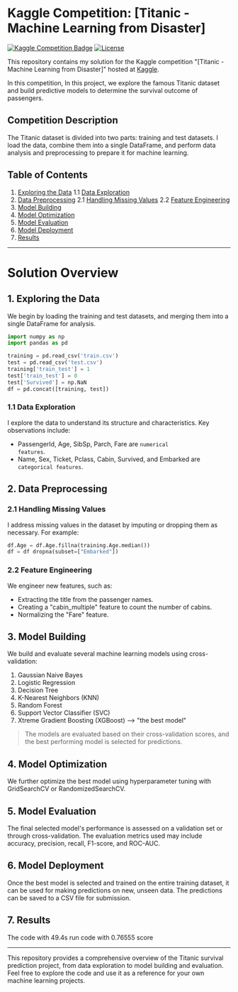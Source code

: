 # Kaggle Competition: [Titanic - Machine Learning from Disaster]

[![Kaggle Competition Badge](https://img.shields.io/badge/Titanic-20BEFF.svg)](https://www.kaggle.com/competitions/titanic)
[![License](https://img.shields.io/github/license/1AyaNabil1/Kaggle-Competition.svg)](https://github.com/1AyaNabil1/Kaggle-Competition/blob/main/LICENSE)

This repository contains my solution for the Kaggle competition "[Titanic - Machine Learning from Disaster]" hosted at [Kaggle](https://www.kaggle.com/competitions/titanic).

In this competition, In this project, we explore the famous Titanic dataset and build predictive models to determine the survival outcome of passengers.

## Competition Description

The Titanic dataset is divided into two parts: training and test datasets. I load the data, combine them into a single DataFrame, and perform data analysis and preprocessing to prepare it for machine learning.

## Table of Contents

1. [Exploring the Data](#e)
  1.1 [Data Exploration](#data)
2. [Data Preprocessing](#Preprocessing)
   2.1 [Handling Missing Values](#handling)
   2.2 [Feature Engineering](#feature)
3. [Model Building](#model)
4. [Model Optimization](#optimization)
5. [Model Evaluation](#eval)
6. [Model Deployment](#deploy)
7. [Results](#result)
_____________________________________________________________________________
# Solution Overview

## 1. Exploring the Data <a name="e"></a>

We begin by loading the training and test datasets, and merging them into a single DataFrame for analysis.

```python
import numpy as np
import pandas as pd 

training = pd.read_csv('train.csv')
test = pd.read_csv('test.csv')
training['train_test'] = 1
test['train_test'] = 0
test['Survived'] = np.NaN
df = pd.concat([training, test])
```

### 1.1 Data Exploration <a name="data"></a>
I explore the data to understand its structure and characteristics. Key observations include:

* PassengerId, Age, SibSp, Parch, Fare are <code>numerical features</code>.
* Name, Sex, Ticket, Pclass, Cabin, Survived, and Embarked are <code>categorical features</code>.

## 2. Data Preprocessing <a name="Preprocessing"></a>

### 2.1 Handling Missing Values <a name="handling"></a>
I address missing values in the dataset by imputing or dropping them as necessary. For example:

```python
df.Age = df.Age.fillna(training.Age.median())
df = df dropna(subset=["Embarked"])
```

### 2.2 Feature Engineering <a name="feature"></a>
We engineer new features, such as:

* Extracting the title from the passenger names.
* Creating a "cabin_multiple" feature to count the number of cabins.
* Normalizing the "Fare" feature.

## 3. Model Building <a name="model"></a>

We build and evaluate several machine learning models using cross-validation:
1. Gaussian Naive Bayes
2. Logistic Regression
3. Decision Tree
4. K-Nearest Neighbors (KNN)
5. Random Forest
6. Support Vector Classifier (SVC)
7. Xtreme Gradient Boosting (XGBoost) --> "the best model"

> The models are evaluated based on their cross-validation scores, and the best performing model is selected for predictions.

## 4. Model Optimization <a name="optimization"></a>
We further optimize the best model using hyperparameter tuning with GridSearchCV or RandomizedSearchCV.

## 5. Model Evaluation <a name="eval"></a>
The final selected model's performance is assessed on a validation set or through cross-validation. The evaluation metrics used may include accuracy, precision, recall, F1-score, and ROC-AUC.

## 6. Model Deployment <a name="deploy"></a>
Once the best model is selected and trained on the entire training dataset, it can be used for making predictions on new, unseen data. The predictions can be saved to a CSV file for submission.

## 7. Results <a name="result"></a>
The code with 49.4s run code with 0.76555 score
________________________________________________________________________
This repository provides a comprehensive overview of the Titanic survival prediction project, from data exploration to model building and evaluation. Feel free to explore the code and use it as a reference for your own machine learning projects.

